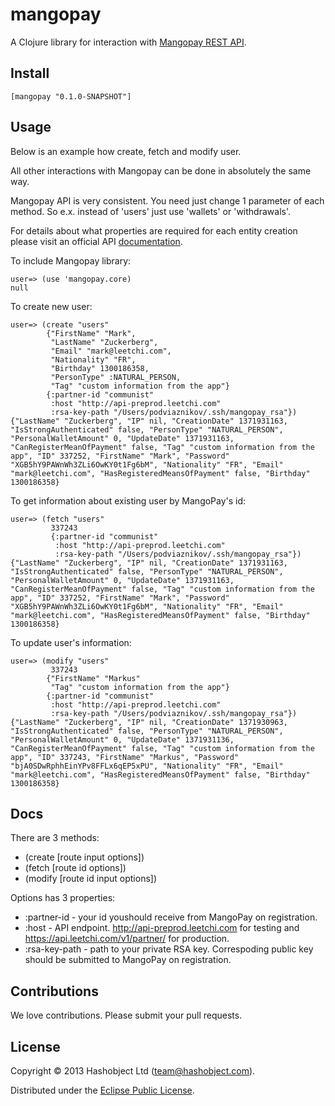 # mangopay

A Clojure library for interaction with [Mangopay REST API](http://www.mangopay.com/overview/).


## Install

```
[mangopay "0.1.0-SNAPSHOT"]
```

## Usage

Below is an example how create, fetch and modify user.

All other interactions with Mangopay can be done in absolutely the same way.

Mangopay API is very consistent. You need just change 1 parameter of each method. So e.x.
instead of 'users' just use 'wallets' or 'withdrawals'.

For details about what properties are required for each entity creation please visit
an official API [documentation](http://www.mangopay.com/api-references/).


To include Mangopay library:

```
user=> (use 'mangopay.core)
null
```


To create new user:

```
user=> (create "users"
        {"FirstName" "Mark",
         "LastName" "Zuckerberg",
         "Email" "mark@leetchi.com",
         "Nationality" "FR",
         "Birthday" 1300186358,
         "PersonType" :NATURAL_PERSON,
         "Tag" "custom information from the app"}
        {:partner-id "communist"
         :host "http://api-preprod.leetchi.com"
         :rsa-key-path "/Users/podviaznikov/.ssh/mangopay_rsa"})
{"LastName" "Zuckerberg", "IP" nil, "CreationDate" 1371931163, "IsStrongAuthenticated" false, "PersonType" "NATURAL_PERSON", "PersonalWalletAmount" 0, "UpdateDate" 1371931163, "CanRegisterMeanOfPayment" false, "Tag" "custom information from the app", "ID" 337252, "FirstName" "Mark", "Password" "XGB5hY9PAWnWh3ZLi6OwKY0t1Fg6bM", "Nationality" "FR", "Email" "mark@leetchi.com", "HasRegisteredMeansOfPayment" false, "Birthday" 1300186358}
```

To get information about existing user by MangoPay's id:

```
user=> (fetch "users"
         337243
         {:partner-id "communist"
          :host "http://api-preprod.leetchi.com"
          :rsa-key-path "/Users/podviaznikov/.ssh/mangopay_rsa"})
{"LastName" "Zuckerberg", "IP" nil, "CreationDate" 1371931163, "IsStrongAuthenticated" false, "PersonType" "NATURAL_PERSON", "PersonalWalletAmount" 0, "UpdateDate" 1371931163, "CanRegisterMeanOfPayment" false, "Tag" "custom information from the app", "ID" 337252, "FirstName" "Mark", "Password" "XGB5hY9PAWnWh3ZLi6OwKY0t1Fg6bM", "Nationality" "FR", "Email" "mark@leetchi.com", "HasRegisteredMeansOfPayment" false, "Birthday" 1300186358}
```

To update user's information:

```
user=> (modify "users"
         337243
        {"FirstName" "Markus"
         "Tag" "custom information from the app"}
        {:partner-id "communist"
         :host "http://api-preprod.leetchi.com"
         :rsa-key-path "/Users/podviaznikov/.ssh/mangopay_rsa"})
{"LastName" "Zuckerberg", "IP" nil, "CreationDate" 1371930963, "IsStrongAuthenticated" false, "PersonType" "NATURAL_PERSON", "PersonalWalletAmount" 0, "UpdateDate" 1371931136, "CanRegisterMeanOfPayment" false, "Tag" "custom information from the app", "ID" 337243, "FirstName" "Markus", "Password" "bjA0SDwRphhEinYPv8FFLx6qEP5xPU", "Nationality" "FR", "Email" "mark@leetchi.com", "HasRegisteredMeansOfPayment" false, "Birthday" 1300186358}
```

## Docs


There are 3 methods:

  * (create [route input options])
  * (fetch [route id options])
  * (modify [route id input options])

Options has 3 properties:

  * :partner-id - your id youshould receive from MangoPay on registration.
  * :host - API endpoint. http://api-preprod.leetchi.com for testing and https://api.leetchi.com/v1/partner/ for production.
  * :rsa-key-path - path to your private RSA key. Correspoding public key should be submitted to MangoPay on registration.


## Contributions

We love contributions. Please submit your pull requests.


## License

Copyright © 2013 Hashobject Ltd (team@hashobject.com).

Distributed under the [Eclipse Public License](http://opensource.org/licenses/eclipse-1.0).